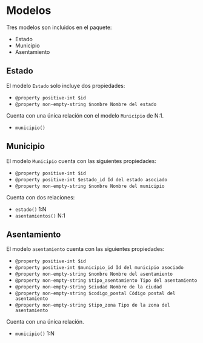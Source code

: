 # Modelos

Tres modelos son incluidos en el paquete:
- Estado
- Municipio
- Asentamiento

## Estado
El modelo `Estado` solo incluye dos propiedades:
- `@property positive-int $id`
- `@property non-empty-string $nombre Nombre del estado`

Cuenta con una única relación con el modelo `Municipio` de N:1.
- `municipio()`

## Municipio
El modelo `Municipio` cuenta con las siguientes propiedades:
- `@property positive-int $id`
- `@property positive-int $estado_id Id del estado asociado`
- `@property non-empty-string $nombre Nombre del municipio`

Cuenta con dos relaciones:
- `estado()` 1:N
- `asentamientos()` N:1

## Asentamiento
El modelo `asentamiento` cuenta con las siguientes propiedades:
- `@property positive-int $id`
- `@property positive-int $municipio_id Id del municipio asociado`
- `@property non-empty-string $nombre Nombre del asentamiento`
- `@property non-empty-string $tipo_asentamiento Tipo del asentamiento`
- `@property non-empty-string $ciudad Nombre de la ciudad`
- `@property non-empty-string $codigo_postal Código postal del asentamiento`
- `@property non-empty-string $tipo_zona Tipo de la zona del asentamiento`

Cuenta con una única relación.
- `municipio()` 1:N
